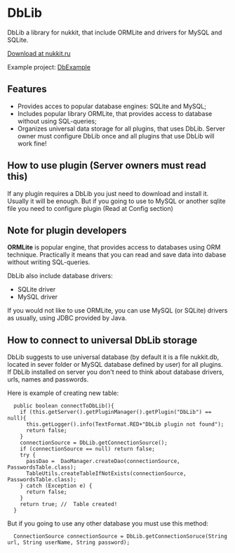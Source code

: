 # DbLib
DbLib a library for nukkit, that include ORMLite and drivers for MySQL and SQLite.

[Download at nukkit.ru](http://nukkit.ru/resources/dblib.14/)

Example project: [DbExample](https://github.com/fromgate/DbExample)


## Features

* Provides acces to popular database engines: SQLite and MySQL;
* Includes popular library ORMLite, that provides access to database without using SQL-queries;
* Organizes universal data storage for all plugins, that uses DbLib. Server owner must configure DbLib once and all plugins that use DbLib will work fine!

## How to use plugin (Server owners must read this)
If any plugin requires a DbLib you just need to download and install it. Usually it will be enough. But if you going to use to MySQL or another sqlite file you need to configure plugin (Read at Config section)

## Note for plugin developers
**ORMLite** is popular engine, that provides access to databases using ORM technique. Practically it means that you can read and save data into dabase without writing SQL-queries.

DbLib also include database drivers:

* SQLite driver
* MySQL driver

If you would not like to use ORMLite, you can use MySQL (or SQLite) drivers as usually, using JDBC provided by Java.


## How to connect to universal DbLib storage

DbLib suggests to use universal database (by default it is a file nukkit.db, located in sever folder or MySQL database defined by user) for all plugins. If DbLib installed on server you don't need to think about database drivers, urls, names and passwords.

Here is example of creating new table:
```
  public boolean connectToDbLib(){
    if (this.getServer().getPluginManager().getPlugin("DbLib") == null){
      this.getLogger().info(TextFormat.RED+"DbLib plugin not found");
      return false;
    }
    connectionSource = DbLib.getConnectionSource();
    if (connectionSource == null) return false;
    try {
      passDao =  DaoManager.createDao(connectionSource, PasswordsTable.class);
      TableUtils.createTableIfNotExists(connectionSource, PasswordsTable.class);
    } catch (Exception e) {
      return false;
    }
    return true; //  Table created!
  }
```

But if you going to use any other database you must use this method:
```
  ConnectionSource connectionSource = DbLib.getConnectionSoruce(String url, String userName, String password);
```

